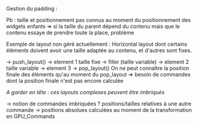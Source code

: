 Gestion du padding :

Pb : taille et positionnement pas connus au moment du positionnement des widgets enfants => si la taille du parent dépend du contenu mais que le contenu essaye de prendre toute la place, problème

Exemple de layout non géré actuellement :
Horizontal layout dont certains éléments doivent avoir une taille adaptée au contenu, et d'autres sont fixes.

-> push_layout()
	-> element 1 taille fixe
	-> filler (taille variable)
	-> element 2 taille variable
	-> element 3
-> pop_layout()
On ne peut connaître la position finale des éléments qu'au moment du pop_layout => besoin de commandes dont la position finale n'est pas encore calculée

*A garder en tête : ces layouts complexes peuvent être imbriqués*

-> notion de commandes imbriquées ? positions/tailles relatives à une autre commande
	-> positions absolues calculées au moment de la transformation en GPU_Commands
